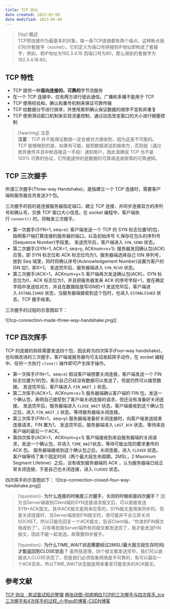 ```yaml
---
title: TCP 协议
date created: 2023-05-08
date modified: 2023-05-08
---
```


>[!tip] 概述  
>TCP把连接作为最基本的对象，每一条TCP连接都有两个端点，这种断点我们叫作套接字（socket），它的定义为端口号拼接到IP地址即构成了套接字，例如，若IP地址为192.3.4.16 而端口号为80，那么得到的套接字为192.3.4.16:80。

## TCP 特性

- TCP 提供一种**面向连接的、可靠的**字节流服务
- 在一个 TCP 连接中，仅有两方进行彼此通信。广播和多播不能用于 TCP
- TCP 使用校验和，确认和重传机制来保证可靠传输
- TCP 给数据分节进行排序，并使用累积确认保证数据的顺序不变和非重复
- TCP 使用滑动窗口机制来实现流量控制，通过动态改变窗口的大小进行拥塞控制

> [!warning] 注意  
> **注意**：TCP 并不能保证数据一定会被对方接收到，因为这是不可能的。TCP 能够做到的是，如果有可能，就把数据递送到接收方，否则就（通过放弃重传并且中断连接这一手段）通知用户。因此准确说 TCP 也不是 100% 可靠的协议，它所能提供的是数据的可靠递送或故障的可靠通知。

## TCP 三次握手

所谓三次握手(Three-way Handshake)，是指建立一个 TCP 连接时，需要客户端和服务器总共发送3个包。

三次握手的目的是连接服务器指定端口，建立 TCP 连接，并同步连接双方的序列号和确认号，交换 TCP 窗口大小信息。在 socket 编程中，客户端执行 `connect()` 时。将触发三次握手。

- 第一次握手(SYN=1, seq=x): 
    客户端发送一个 TCP 的 SYN 标志位置1的包，指明客户端打算连接的服务器的端口，以及初始序号 X,保存在包头的序列号(Sequence Number)字段里。 
    发送完毕后，客户端进入 `SYN_SEND` 状态。
- 第二次握手(SYN=1, ACK=1, seq=y, ACKnum=x+1): 
    服务器发回确认包(ACK)应答。即 SYN 标志位和 ACK 标志位均为1。服务器端选择自己 ISN 序列号，放到 Seq 域里，同时将确认序号(Acknowledgement Number)设置为客户的 ISN 加1，即X+1。 发送完毕后，服务器端进入 `SYN_RCVD` 状态。
- 第三次握手(ACK=1，ACKnum=y+1) 
    客户端再次发送确认包(ACK)，SYN 标志位为0，ACK 标志位为1，并且把服务器发来 ACK 的序号字段+1，放在确定字段中发送给对方，并且在数据段放写ISN的+1 
    发送完毕后，客户端进入 `ESTABLISHED` 状态，当服务器端接收到这个包时，也进入 `ESTABLISHED` 状态，TCP 握手结束。

三次握手的过程的示意图如下：

![[tcp-connection-made-three-way-handshake.png]]

## TCP 四次挥手

TCP 的连接的拆除需要发送四个包，因此称为四次挥手(Four-way handshake)，也叫做改进的三次握手。客户端或服务器均可主动发起挥手动作，在 socket 编程中，任何一方执行 `close()` 操作即可产生挥手操作。

-   第一次挥手(FIN=1，seq=x)
    假设客户端想要关闭连接，客户端发送一个 FIN 标志位置为1的包，表示自己已经没有数据可以发送了，但是仍然可以接受数据。
    发送完毕后，客户端进入 `FIN_WAIT_1` 状态。
-   第二次挥手(ACK=1，ACKnum=x+1)
    服务器端确认客户端的 FIN 包，发送一个确认包，表明自己接受到了客户端关闭连接的请求，但还没有准备好关闭连接。
    发送完毕后，服务器端进入 `CLOSE_WAIT` 状态，客户端接收到这个确认包之后，进入 `FIN_WAIT_2` 状态，等待服务器端关闭连接。
-   第三次挥手(FIN=1，seq=y)
    服务器端准备好关闭连接时，向客户端发送结束连接请求，FIN 置为1。
    发送完毕后，服务器端进入 `LAST_ACK` 状态，等待来自客户端的最后一个ACK。
-   第四次挥手(ACK=1，ACKnum=y+1)
    客户端接收到来自服务器端的关闭请求，发送一个确认包，并进入 `TIME_WAIT`状态，等待可能出现的要求重传的 ACK 包。
    服务器端接收到这个确认包之后，关闭连接，进入 `CLOSED` 状态。
    客户端等待了某个固定时间（两个最大段生命周期，2MSL，2 Maximum Segment Lifetime）之后，没有收到服务器端的 ACK ，认为服务器端已经正常关闭连接，于是自己也关闭连接，进入 `CLOSED` 状态。

四次挥手的示意图如下：
![[tcp-connection-closed-four-way-handshake.png]]

> [!question]- **为什么连接的时候是三次握手，关闭的时候却是四次握手？**
> 因为当Server端收到Client端的SYN连接请求报文后，可以直接发送SYN+ACK报文。其中ACK报文是用来应答的，SYN报文是用来同步的。但是关闭连接时，当Server端收到FIN报文时，很可能并不会立即关闭SOCKET，所以只能先回复一个ACK报文，告诉Client端，"你发的FIN报文我收到了"。只有等到我Server端所有的报文都发送完了，我才能发送FIN报文，因此不能一起发送。故需要四步握手。

> [!question]- **为什么TIME_WAIT状态需要经过2MSL(最大报文段生存时间)才能返回到CLOSE状态？**
> 虽然按道理，四个报文都发送完毕，我们可以直接进入CLOSE状态了，但是我们必须假象网络是不可靠的，有可以最后一个ACK丢失。所以TIME_WAIT状态就是用来重发可能丢失的ACK报文。

## 参考文献

[TCP 协议 · 笔试面试知识整理](https://hit-alibaba.github.io/interview/basic/network/TCP.html) 
[两张动图-彻底明白TCP的三次握手与四次挥手\_tcp三次握手和4次挥手的过程\_小书go的博客-CSDN博客](https://blog.csdn.net/qzcsu/article/details/72861891)
